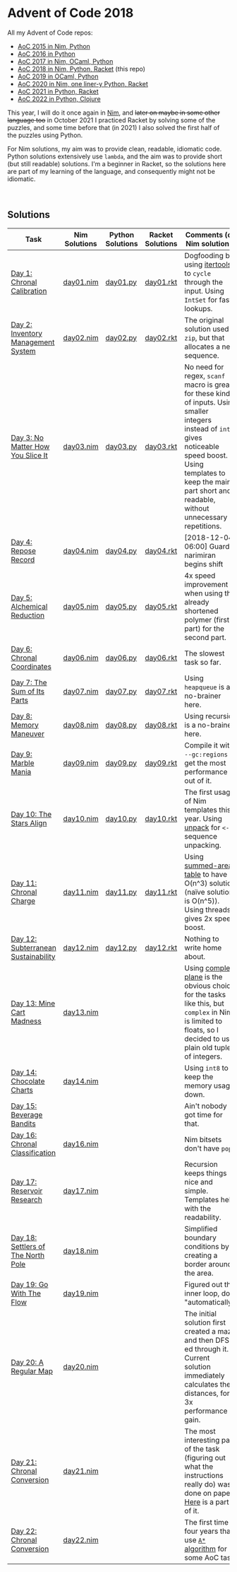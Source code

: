 # Advent of Code 2018

All my Advent of Code repos:

* [AoC 2015 in Nim, Python](https://github.com/narimiran/advent_of_code_2015)
* [AoC 2016 in Python](https://github.com/narimiran/advent_of_code_2016)
* [AoC 2017 in Nim, OCaml, Python](https://github.com/narimiran/AdventOfCode2017)
* [AoC 2018 in Nim, Python, Racket](https://github.com/narimiran/AdventOfCode2018) (this repo)
* [AoC 2019 in OCaml, Python](https://github.com/narimiran/AdventOfCode2019)
* [AoC 2020 in Nim, one liner-y Python, Racket](https://github.com/narimiran/AdventOfCode2020)
* [AoC 2021 in Python, Racket](https://github.com/narimiran/AdventOfCode2021)
* [AoC 2022 in Python, Clojure](https://github.com/narimiran/AdventOfCode2022)

This year, I will do it once again in [Nim](https://nim-lang.org/),
and ~~later on maybe in some other language too~~ in October 2021 I practiced Racket by solving some of the puzzles,
and some time before that (in 2021) I also solved the first half of the puzzles using Python.

For Nim solutions, my aim was to provide clean, readable, idiomatic code.
Python solutions extensively use `lambda`, and the aim was to provide short (but still readable) solutions.
I'm a beginner in Racket, so the solutions here are part of my learning of the language, and consequently might not be idiomatic.


&nbsp;


## Solutions

Task                                                                        | Nim Solutions              | Python Solutions            | Racket Solutions              | Comments (on Nim solutions)
---                                                                         | ---                        | ---                         | ---                           | ---
[Day 1: Chronal Calibration](https://adventofcode.com/2018/day/1)           | [day01.nim](nim/day01.nim) | [day01.py](python/day01.py) | [day01.rkt](racket/day01.rkt) | Dogfooding by using [itertools](https://github.com/narimiran/itertools) to `cycle` through the input. Using `IntSet` for fast lookups.
[Day 2: Inventory Management System](https://adventofcode.com/2018/day/2)   | [day02.nim](nim/day02.nim) | [day02.py](python/day02.py) | [day02.rkt](racket/day02.rkt) | The original solution used `zip`, but that allocates a new sequence.
[Day 3: No Matter How You Slice It](https://adventofcode.com/2018/day/3)    | [day03.nim](nim/day03.nim) | [day03.py](python/day03.py) | [day03.rkt](racket/day03.rkt) | No need for regex, `scanf` macro is great for these kinds of inputs. Using smaller integers instead of `int` gives noticeable speed boost. Using templates to keep the main part short and readable, without unnecessary repetitions.
[Day 4: Repose Record](https://adventofcode.com/2018/day/4)                 | [day04.nim](nim/day04.nim) | [day04.py](python/day04.py) | [day04.rkt](racket/day04.rkt) | [2018-12-04 06:00] Guard narimiran begins shift
[Day 5: Alchemical Reduction](https://adventofcode.com/2018/day/5)          | [day05.nim](nim/day05.nim) | [day05.py](python/day05.py) | [day05.rkt](racket/day05.rkt) | 4x speed improvement when using the already shortened polymer (first part) for the second part.
[Day 6: Chronal Coordinates](https://adventofcode.com/2018/day/6)           | [day06.nim](nim/day06.nim) | [day06.py](python/day06.py) | [day06.rkt](racket/day06.rkt) | The slowest task so far.
[Day 7: The Sum of Its Parts](https://adventofcode.com/2018/day/7)          | [day07.nim](nim/day07.nim) | [day07.py](python/day07.py) | [day07.rkt](racket/day07.rkt) | Using `heapqueue` is a no-brainer here.
[Day 8: Memory Maneuver](https://adventofcode.com/2018/day/8)               | [day08.nim](nim/day08.nim) | [day08.py](python/day08.py) | [day08.rkt](racket/day08.rkt) | Using recursion is a no-brainer here.
[Day 9: Marble Mania](https://adventofcode.com/2018/day/9)                  | [day09.nim](nim/day09.nim) | [day09.py](python/day09.py) | [day09.rkt](racket/day09.rkt) | Compile it with `--gc:regions` to get the most performance out of it.
[Day 10: The Stars Align](https://adventofcode.com/2018/day/10)             | [day10.nim](nim/day10.nim) | [day10.py](python/day10.py) | [day10.rkt](racket/day10.rkt) | The first usage of Nim templates this year. Using [unpack](https://github.com/technicallyagd/unpack) for `<-` sequence unpacking.
[Day 11: Chronal Charge](https://adventofcode.com/2018/day/11)              | [day11.nim](nim/day11.nim) | [day11.py](python/day11.py) | [day11.rkt](racket/day11.rkt) | Using [summed-area table](https://en.wikipedia.org/wiki/Summed-area_table) to have O(n^3) solution (naïve solution is O(n^5)). Using threads gives 2x speed boost.
[Day 12: Subterranean Sustainability](https://adventofcode.com/2018/day/12) | [day12.nim](nim/day12.nim) | [day12.py](python/day12.py) | [day12.rkt](racket/day12.rkt) | Nothing to write home about.
[Day 13: Mine Cart Madness](https://adventofcode.com/2018/day/13)           | [day13.nim](nim/day13.nim) |                             |                               | Using [complex plane](https://en.wikipedia.org/wiki/Complex_plane) is the obvious choice for the tasks like this, but `complex` in Nim is limited to floats, so I decided to use plain old tuples of integers.
[Day 14: Chocolate Charts](https://adventofcode.com/2018/day/14)            | [day14.nim](nim/day14.nim) |                             |                               | Using `int8` to keep the memory usage down.
[Day 15: Beverage Bandits](https://adventofcode.com/2018/day/15)            |                            |                             |                               | Ain't nobody got time for that.
[Day 16: Chronal Classification](https://adventofcode.com/2018/day/16)      | [day16.nim](nim/day16.nim) |                             |                               | Nim bitsets don't have `pop`.
[Day 17: Reservoir Research](https://adventofcode.com/2018/day/17)          | [day17.nim](nim/day17.nim) |                             |                               | Recursion keeps things nice and simple. Templates help with the readability.
[Day 18: Settlers of The North Pole](https://adventofcode.com/2018/day/18)  | [day18.nim](nim/day18.nim) |                             |                               | Simplified boundary conditions by creating a border around the area.
[Day 19: Go With The Flow](https://adventofcode.com/2018/day/19)            | [day19.nim](nim/day19.nim) |                             |                               | Figured out the inner loop, do it "automatically".
[Day 20: A Regular Map](https://adventofcode.com/2018/day/20)               | [day20.nim](nim/day20.nim) |                             |                               | The initial solution first created a maze and then DFS-ed through it. Current solution immediately calculates the distances, for 3x performance gain.
[Day 21: Chronal Conversion](https://adventofcode.com/2018/day/21)          | [day21.nim](nim/day21.nim) |                             |                               | The most interesting part of the task (figuring out what the instructions really do) was done on paper. [Here](inputs/21-annotated.txt) is a part of it.
[Day 22: Chronal Conversion](https://adventofcode.com/2018/day/22)          | [day22.nim](nim/day22.nim) |                             |                               | The first time in four years that I use [`A*` algorithm](https://www.redblobgames.com/pathfinding/a-star/introduction.html#astar) for some AoC task.
